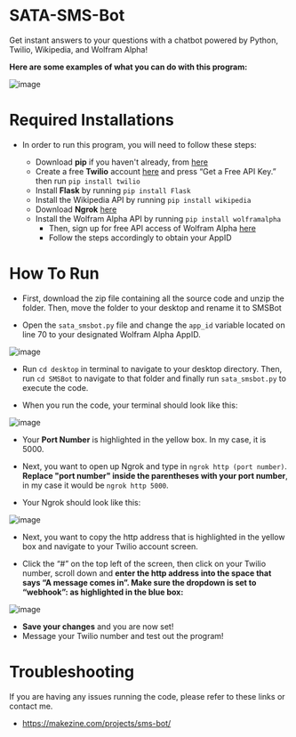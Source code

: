 # SATA-SMS-Bot
Get instant answers to your questions with a chatbot powered by Python, Twilio, Wikipedia, and Wolfram Alpha!

**Here are some examples of what you can do with this program:**

![image](https://user-images.githubusercontent.com/43652410/96403035-59467d80-11a5-11eb-84b9-68a55843c990.png)


# Required Installations

- In order to run this program, you will need to follow these steps:

    - Download **pip** if you haven't already, from [here](https://pip.pypa.io/en/stable/installing/)
    - Create a free **Twilio** account [here](https://www.twilio.com/) and press “Get a Free API Key.”
      then run `pip install twilio`
    - Install **Flask** by running `pip install Flask`
    - Install the Wikipedia API by running `pip install wikipedia`
    - Download **Ngrok** [here](https://ngrok.com/)
    - Install the Wolfram Alpha API by running `pip install wolframalpha`
        - Then, sign up for free API access of Wolfram Alpha [here](https://products.wolframalpha.com/api/)
        - Follow the steps accordingly to obtain your AppID
    
# How To Run

   - First, download the zip file containing all the source code and unzip the folder. Then, move the folder to your desktop and rename it to SMSBot 
   
   - Open the `sata_smsbot.py` file and change the `app_id` variable located on line 70 to your designated Wolfram Alpha AppID.
   
   ![image](https://user-images.githubusercontent.com/43652410/96403845-53ea3280-11a7-11eb-87dc-ca8920d37e34.png)
   
   - Run `cd desktop` in terminal to navigate to your desktop directory. Then, run `cd SMSBot` to navigate to that folder and finally run `sata_smsbot.py` to execute the code.
   
   - When you run the code, your terminal should look like this:
   
   ![image](https://user-images.githubusercontent.com/43652410/96400763-9740a300-119f-11eb-9470-e5b4d90f876d.png)
   
   - Your **Port Number** is highlighted in the yellow box. In my case, it is 5000.
   
   - Next, you want to open up Ngrok and type in `ngrok http (port number)`. **Replace "port number" inside the parentheses with your port number**, in my case it would be `ngrok http 5000`. 
   
   - Your Ngrok should look like this: 
   
   ![image](https://user-images.githubusercontent.com/43652410/96400827-cb1bc880-119f-11eb-8de4-2270c92b17ae.png)
   
   - Next, you want to copy the http address that is highlighted in the yellow box and navigate to your Twilio account screen. 
   
   - Click the “#” on the top left of the screen, then click on your Twilio number, scroll down and **enter the http address into the space that says “A message comes in”. Make sure the dropdown is set to “webhook”: as highlighted in the blue box:** 
   
   
   ![image](https://user-images.githubusercontent.com/43652410/96400932-146c1800-11a0-11eb-97ee-5f6d23959d9e.png)
            

   - **Save your changes** and you are now set!
   - Message your Twilio number and test out the program!


# Troubleshooting

If you are having any issues running the code, please refer to these links or contact me. 
    
   - https://makezine.com/projects/sms-bot/
